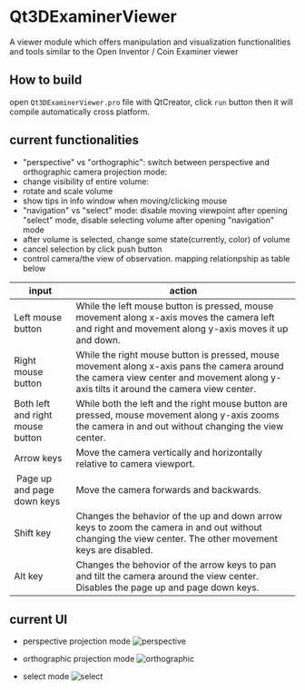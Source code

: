 # Qt3DExaminerViewer
A viewer module which offers manipulation and visualization functionalities and tools similar to the Open Inventor / Coin Examiner viewer


## How to build

open `Qt3DExaminerViewer.pro` file with QtCreator, click `run` button then it will compile automatically cross platform.

## current functionalities

- "perspective" vs "orthographic": switch between perspective and orthographic camera projection mode: 
- change visibility of entire volume:
- rotate and scale volume 
- show tips in info window when moving/clicking mouse
- "navigation" vs "select" mode: disable moving viewpoint after opening "select" mode, disable selecting volume after opening "navigation" mode 
- after volume is selected, change some state(currently, color) of volume
- cancel selection by click push button
- control camera/the view of observation. mapping relationpship as table below

| input | action |
| - | - |
| Left mouse button | While the left mouse button is pressed, mouse movement along x-axis moves the camera left and right and movement along y-axis moves it up and down.|
| Right mouse button | While the right mouse button is pressed, mouse movement along x-axis pans the camera around the camera view center and movement along y-axis tilts it around the camera view center. |
| Both left and right mouse button | While both the left and the right mouse button are pressed, mouse movement along y-axis zooms the camera in and out without changing the view center. |
| Arrow keys | Move the camera vertically and horizontally relative to camera viewport.|
| Page up and page down keys | Move the camera forwards and backwards. |
| Shift key | Changes the behavior of the up and down arrow keys to zoom the camera in and out without changing the view center. The other movement keys are disabled. | 
| Alt key | Changes the behovior of the arrow keys to pan and tilt the camera around the view center. Disables the page up and page down keys.|

## current UI
- perspective projection mode
![perspective](https://firebasestorage.googleapis.com/v0/b/steam-key-269816.appspot.com/o/Screenshot%202020-06-02%20at%2010.09.32.png?alt=media&token=f6a1147d-fcff-43e2-a37d-86fc55c767c1)


- orthographic projection mode
![orthographic](https://firebasestorage.googleapis.com/v0/b/steam-key-269816.appspot.com/o/Screenshot%202020-06-02%20at%2010.13.19.png?alt=media&token=e7cbd7c3-8d56-43d4-82c0-9a9bd65f4352)

- select mode
![select](https://firebasestorage.googleapis.com/v0/b/steam-key-269816.appspot.com/o/Screenshot%202020-06-04%20at%2010.37.57.png?alt=media&token=8fafd8c1-d61e-4c0c-963a-c87cc90edf98)
